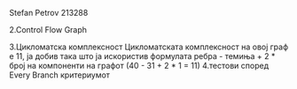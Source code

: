 Stefan Petrov 213288

2.Control Flow Graph

3.Цикломатска комплексност
Цикломатската комплексност на овој граф е 11, ја добив така што ја искористив формулата ребра - темиња + 2 * број на компоненти на графот (40 - 31 + 2 * 1 = 11)
4.тестови според Every Branch критериумот



